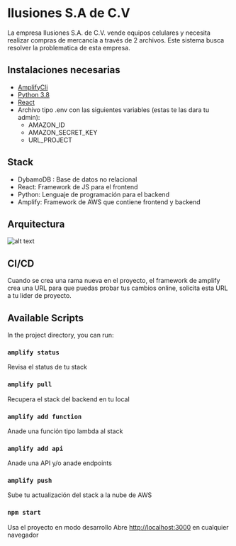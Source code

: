 # Ilusiones S.A de C.V

La empresa Ilusiones S.A. de C.V. vende equipos celulares y necesita realizar compras de mercancía
a través de 2 archivos. Este sistema busca resolver la problematica de esta empresa.


## Instalaciones necesarias

- [AmplifyCli](https://docs.amplify.aws/cli/start/install/)
- [Python 3.8](https://www.python.org/downloads/)
- [React](https://es.reactjs.org/)
- Archivo tipo .env con las siguientes variables (estas te las dara tu admin):
    - AMAZON_ID
    - AMAZON_SECRET_KEY
    - URL_PROJECT



## Stack 

- DybamoDB : Base de datos no relacional
- React: Framework de JS para el frontend
- Python: Lenguaje de programación para el backend
- Amplify: Framework de AWS que contiene frontend y backend

## Arquitectura

![alt text](https://m2crowdoscar.s3.us-west-2.amazonaws.com/arquitectura.drawio.png?response-content-disposition=inline&X-Amz-Security-Token=IQoJb3JpZ2luX2VjEAEaCXVzLXdlc3QtMSJHMEUCIQCq%2B3tVeIl43ArouJEz%2BpX5tp3jhRgUB%2FWw79zOdiPDUAIgFl2lnlS9ZCApHzndOWtHYvzxPwyESFsM34kmItPcU3cq%2FwIIqv%2F%2F%2F%2F%2F%2F%2F%2F%2F%2FARABGgw0NzcyODc3MDg1NDQiDFPfVONckX3KrD%2FZpirTAplzIct6ZIYAYftUr2Kt8J9lrA3M%2BbB5x0L%2FsmOGpx9rQdRClaWNtBR2sNLSSN9C5hyYU8YZEvCEiGgCMbS%2F8AJ6pGOL5flPvCshzk29Rqxvc5Slfs7VKF1cPPA2FiS6NdMxqqqX%2Fo3qEE5V2%2Fa7jigvjNstiILe%2F9uUEhQgncP2a8McSd2p%2BS2LwIgdfjkuqVLez%2FHDhgzLINv5W0JVmnITxkVIHiPZkQDy6bKMUBBxz0YfKpEGeInyRMl9twW7pu%2BAgb5Zd2O7WauD0L%2FdBDBvBbzrLbnm9N1HTfv6%2F%2BDEJ%2F%2FtHbTmjLldpo0vv88g5CueS3vPEOfC9YilppJWkBBn8x30vOp9G7fL3LmeLscltbw1s7j%2BxfW44IGcN1dMjfJ%2BYunADpmiO%2B8%2FJllpKu5OnHqn%2BXlqjOlrGVpk6iOaHBOwCMFNU%2BKrr%2FBukiJfqdp%2BEDDJjaCMBjqzAs%2FbTZ0GiqrHA3fSIntkLU3G7b%2BWdnLrxZXihO%2BdPHllQzcitTQkKhdipcNjpJQg9WPeK603qRlyRDJlzQqd61gdEuzDub6QZeyGg3ujtzrqFNYe%2BlUbX6rvALl8rxj1K%2BLj20P7ffabf%2BB2Fv4iWlbRda0OPeBu%2BrliCsLfWE80g8IyH8nYDPrNWTKs%2BXi52OWu2%2BNRFUZ0Ux%2BD0RjXA1jhRD2jo0Wk47J1SiyjRndHK7FjUo9EGowRF8SDIO69%2BDpvWFpV9bTROc6ObfwOessiAX89jxrikRU8EU8y7x5bMFVLmnsU4JGGKAskXyjKZ0HqG3kW965YnRsuFW7IOA28Tp%2BDhDexYhm%2BeV2xo7cM3tSmBfZUDnycUF1RusK2m8ubn8o1uz04scSxQ5vsi3RmFxI%3D&X-Amz-Algorithm=AWS4-HMAC-SHA256&X-Amz-Date=20211107T231917Z&X-Amz-SignedHeaders=host&X-Amz-Expires=300&X-Amz-Credential=ASIAW6IEQO6AOJJILFHL%2F20211107%2Fus-west-2%2Fs3%2Faws4_request&X-Amz-Signature=78975be5a918f7402836eaafed69b1c66d1ffde1bdc8690e867ce7a9d4e249cc)


## CI/CD

Cuando se crea una rama nueva en el proyecto, el framework de amplify crea una URL para que puedas probar tus cambios
online, solicita esta URL a tu lider de proyecto. 


## Available Scripts

In the project directory, you can run:


### `amplify status`

Revisa el status de tu stack

### `amplify pull`

Recupera el stack del backend en tu local


### `amplify add function`

Anade una función tipo lambda al stack


### `amplify add api`

Anade una API y/o anade endpoints


### `amplify push`

Sube tu actualización del stack a la nube de AWS

### `npm start`

Usa el proyecto en modo desarrollo
Abre [http://localhost:3000](http://localhost:3000) en cualquier navegador




